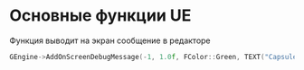# Основные функции UE

Функция выводит на экран сообщение в редакторе

```c++
GEngine->AddOnScreenDebugMessage(-1, 1.0f, FColor::Green, TEXT("Capsule hit!"));
```

